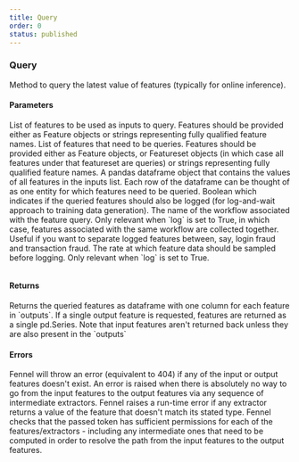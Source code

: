 ```yaml
---
title: Query
order: 0
status: published
---
```

### Query

Method to query the latest value of features (typically for online inference).

#### Parameters

<Expandable title="inputs" type="List[Union[Feature, str]]">
List of features to be used as inputs to query. Features should be provided 
either as Feature objects or strings representing fully qualified feature names.
</Expandable>

<Expandable title="outputs" type="List[Union[Featureset, Feature, str]]">
List of features that need to be queries. Features should be provided 
either as Feature objects, or Featureset objects (in which case all features under
that featureset are queries) or strings representing fully qualified feature names.
</Expandable>

<Expandable title="input_dataframe" type="pd.Dataframe">
A pandas dataframe object that contains the values of all features in the inputs
list. Each row of the dataframe can be thought of as one entity for which 
features need to be queried.
</Expandable>

<Expandable title="log" type="bool" defaultVal="False">
Boolean which indicates if the queried features should also be logged (for 
log-and-wait approach to training data generation).
</Expandable>

<Expandable title="workflow" type="str" defaultVal="'default'">
The name of the workflow associated with the feature query. Only relevant
when `log` is set to True, in which case, features associated with the same workflow
are collected together. Useful if you want to separate logged features between, say,
login fraud and transaction fraud.
</Expandable>

<Expandable title="sampling_rate" type="float" defaultVal="1.0">
The rate at which feature data should be sampled before logging. Only relevant
when `log` is set to True.
</Expandable>

<pre snippet="api-reference/client/query#basic" status="success"
    message="Querying two features">
</pre>

#### Returns
<Expandable title="type" type="Union[pd.Dataframe, pd.Series]">
Returns the queried features as dataframe with one column for each feature 
in `outputs`. If a single output feature is requested, features are returned
as a single pd.Series. Note that input features aren't returned back unless
they are also present in the `outputs`
</Expandable>


#### Errors
<Expandable title="Unknown features">
Fennel will throw an error (equivalent to 404) if any of the input or output
features doesn't exist.
</Expandable>

<Expandable title="Resolution error">
An error is raised when there is absolutely no way to go from the input features
to the output features via any sequence of intermediate extractors.
</Expandable>

<Expandable title="Schema mismatch errors">
Fennel raises a run-time error if any extractor returns a value of the feature 
that doesn't match its stated type.
</Expandable>

<Expandable title="Authorization error">
Fennel checks that the passed token has sufficient permissions for each of the
features/extractors - including any intermediate ones that need to be computed
in order to resolve the path from the input features to the output features.
</Expandable>